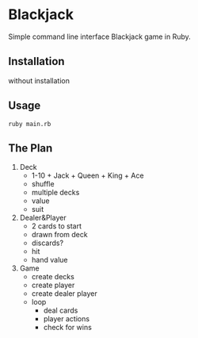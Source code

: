 # Blackjack

Simple command line interface Blackjack game in Ruby.

## Installation

without installation

## Usage

```
ruby main.rb
```

## The Plan
1. Deck
    - 1-10 + Jack + Queen + King + Ace
    - shuffle
    - multiple decks
    - value
    - suit
2. Dealer&Player
    - 2 cards to start
    - drawn from deck
    - discards?
    - hit
    - hand value
3. Game
    - create decks
    - create player
    - create dealer player
    - loop
        - deal cards
        - player actions
        - check for wins